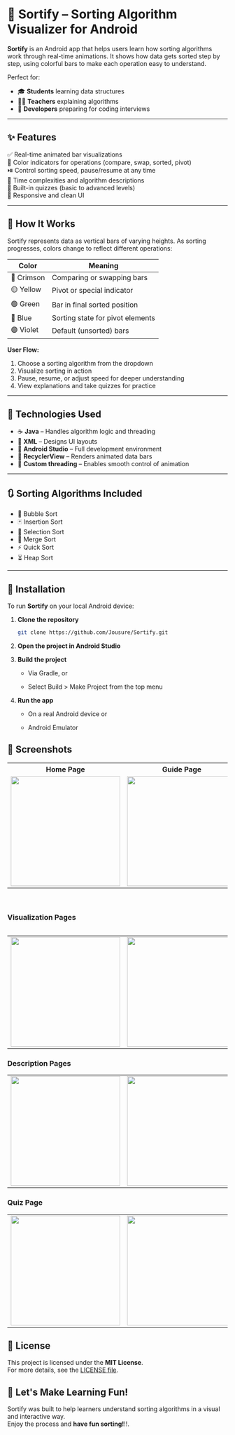 # 📱 Sortify – Sorting Algorithm Visualizer for Android

**Sortify** is an Android app that helps users learn how sorting algorithms work through real-time animations. It shows how data gets sorted step by step, using colorful bars to make each operation easy to understand.

Perfect for:
- 🎓 **Students** learning data structures  
- 👨‍🏫 **Teachers** explaining algorithms  
- 🧠 **Developers** preparing for coding interviews  

---

## ✨ Features

✅ Real-time animated bar visualizations  
🎨 Color indicators for operations (compare, swap, sorted, pivot)  
⏯️ Control sorting speed, pause/resume at any time  
📘 Time complexities and algorithm descriptions  
🧩 Built-in quizzes (basic to advanced levels)  
📱 Responsive and clean UI

---

## 🧠 How It Works

Sortify represents data as vertical bars of varying heights. As sorting progresses, colors change to reflect different operations:

| Color     | Meaning                            |
|-----------|------------------------------------|
| 🔴 Crimson | Comparing or swapping bars         |
| 🟡 Yellow  | Pivot or special indicator         |
| 🟢 Green   | Bar in final sorted position       |
| 🔵 Blue    | Sorting state for pivot elements   |
| 🟣 Violet  | Default (unsorted) bars            |

**User Flow:**
1. Choose a sorting algorithm from the dropdown
2. Visualize sorting in action
3. Pause, resume, or adjust speed for deeper understanding
4. View explanations and take quizzes for practice

---

## 🧰 Technologies Used

- ☕ **Java** – Handles algorithm logic and threading  
- 🧩 **XML** – Designs UI layouts  
- 🧪 **Android Studio** – Full development environment  
- 🔄 **RecyclerView** – Renders animated data bars  
- 🧵 **Custom threading** – Enables smooth control of animation

---

## 🔃 Sorting Algorithms Included

- 🔁 Bubble Sort  
- 🃏 Insertion Sort  
- 🏅 Selection Sort  
- 🧩 Merge Sort  
- ⚡ Quick Sort  
- ⏳ Heap Sort  

---

## 🚀 Installation

To run **Sortify** on your local Android device:

1. **Clone the repository**  
   ```bash
   git clone https://github.com/Jousure/Sortify.git

2. **Open the project in Android Studio**

3. **Build the project**

   - Via Gradle, or

   - Select Build > Make Project from the top menu

3. **Run the app**

   - On a real Android device or

   - Android Emulator
  

## 📸 Screenshots

<table>
  <tr>
    <th>Home Page</th>
    <th>Guide Page</th>
  </tr>
  <tr>
    <td><img src="https://github.com/user-attachments/assets/aaf37242-2e00-40ca-b76d-8714d7089b54" width="250"/></td>
    <td><img src="https://github.com/user-attachments/assets/2c733b6b-1313-4aa9-8aa3-342a456ea6dc" width="250"/></td>
  </tr>
</table>

<br/>

<table>
<h3>Visualization Pages</h3>
<table>
  <tr>
    <td><img src="https://github.com/user-attachments/assets/38bfc1ae-8f6f-4762-905e-44725c21168c" width="250"/></td>
    <td><img src="https://github.com/user-attachments/assets/4fb41ee8-c6e0-43a8-b442-2aaa09172add" width="250"/></td>
    <td><img src="https://github.com/user-attachments/assets/2d5d43f6-3238-4b08-99f5-cf0483551824" width="250"/></td>
  </tr>
</table>
   
<h3>Description Pages</h3>
<table>
  <tr>
    <td><img src="https://github.com/user-attachments/assets/c157742c-62b9-41fc-9caf-407a4afd5abf" width="250"/></td>
    <td><img src="https://github.com/user-attachments/assets/e9c079e9-7937-4107-8fa7-cbc400134097" width="250"/></td>
  </tr>
</table>

<h3>Quiz Page</h3>
<table>
  <tr>
    <td><img src="https://github.com/user-attachments/assets/d3022fa5-08b9-4d5b-8d59-00fb20d6f0c7" width="250"/></td>
     <td><img src="https://github.com/user-attachments/assets/bb97ce91-0d67-4278-83a5-9131176ec356" width="250"/></td>
  </tr>
  </tr>
</table>
</table>

## 📄 License

This project is licensed under the **MIT License**.  
For more details, see the [LICENSE file](https://github.com/Jousure/Sortify?tab=MIT-1-ov-file).

## 🤝 Let's Make Learning Fun!

Sortify was built to help learners understand sorting algorithms in a visual and interactive way.  
Enjoy the process and **have fun sorting!**!!.

